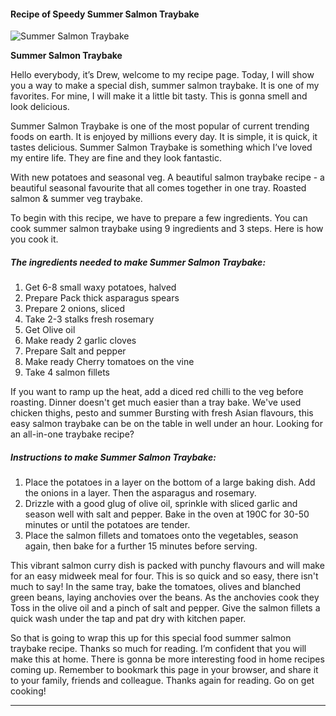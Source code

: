             

#### Recipe of Speedy Summer Salmon Traybake

![Summer Salmon Traybake](https://img-global.cpcdn.com/recipes/73eb706ec519a6f2/751x532cq70/summer-salmon-traybake-recipe-main-photo.jpg)

**Summer Salmon Traybake**

Hello everybody, it’s Drew, welcome to my recipe page. Today, I will show you a way to make a special dish, summer salmon traybake. It is one of my favorites. For mine, I will make it a little bit tasty. This is gonna smell and look delicious.

Summer Salmon Traybake is one of the most popular of current trending foods on earth. It is enjoyed by millions every day. It is simple, it is quick, it tastes delicious. Summer Salmon Traybake is something which I’ve loved my entire life. They are fine and they look fantastic.

With new potatoes and seasonal veg. A beautiful salmon traybake recipe - a beautiful seasonal favourite that all comes together in one tray. Roasted salmon & summer veg traybake.

To begin with this recipe, we have to prepare a few ingredients. You can cook summer salmon traybake using 9 ingredients and 3 steps. Here is how you cook it.

##### The ingredients needed to make Summer Salmon Traybake:

1.  Get 6-8 small waxy potatoes, halved
2.  Prepare Pack thick asparagus spears
3.  Prepare 2 onions, sliced
4.  Take 2-3 stalks fresh rosemary
5.  Get Olive oil
6.  Make ready 2 garlic cloves
7.  Prepare Salt and pepper
8.  Make ready Cherry tomatoes on the vine
9.  Take 4 salmon fillets

If you want to ramp up the heat, add a diced red chilli to the veg before roasting. Dinner doesn't get much easier than a tray bake. We've used chicken thighs, pesto and summer Bursting with fresh Asian flavours, this easy salmon traybake can be on the table in well under an hour. Looking for an all-in-one traybake recipe?

##### Instructions to make Summer Salmon Traybake:

1.  Place the potatoes in a layer on the bottom of a large baking dish. Add the onions in a layer. Then the asparagus and rosemary.
2.  Drizzle with a good glug of olive oil, sprinkle with sliced garlic and season well with salt and pepper. Bake in the oven at 190C for 30-50 minutes or until the potatoes are tender.
3.  Place the salmon fillets and tomatoes onto the vegetables, season again, then bake for a further 15 minutes before serving.

This vibrant salmon curry dish is packed with punchy flavours and will make for an easy midweek meal for four. This is so quick and so easy, there isn't much to say! In the same tray, bake the tomatoes, olives and blanched green beans, laying anchovies over the beans. As the anchovies cook they Toss in the olive oil and a pinch of salt and pepper. Give the salmon fillets a quick wash under the tap and pat dry with kitchen paper.

So that is going to wrap this up for this special food summer salmon traybake recipe. Thanks so much for reading. I’m confident that you will make this at home. There is gonna be more interesting food in home recipes coming up. Remember to bookmark this page in your browser, and share it to your family, friends and colleague. Thanks again for reading. Go on get cooking!

* * *